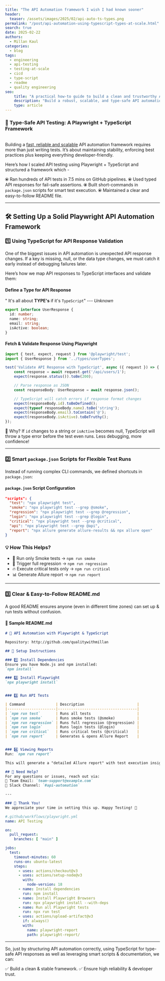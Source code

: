 ```yaml
---
title: "The API Automation framework I wish I had known sooner"
header:
  teaser: /assets/images/2025/02/api-auto-ts-types.png
permalink: "/post/api-automation-using-typescript-types-at-scale.html"
search: true
date: 2025-02-22
authors: 
  - Millan Kaul
categories:
  - blog
tags:
  - engineering
  - api-testing
  - testing-at-scale
  - cicd
  - type-script
  - readme
  - quality engineering
seo:
    title: "A practical how-to guide to build a clean and trustworthy API automation framework from scratch: MVP"
    description: "Build a robust, scalable, and type-safe API automation framework using Playwright and TypeScript. Learn how to validate API responses, create smart test scripts, and maintain clear documentation for efficient testing at scale."
    type: article
---
```


### 🚀 Type-Safe API Testing: A Playwright + TypeScript Framework 


<br>
Building a <u>fast, reliable and scalable</u> API automation framework requires more than just writing tests. It’s about maintaining stability, enforcing best practices plus keeping everything developer-friendly.  

Here’s how I scaled API testing using Playwright + TypeScript and structured a framework which -   

⦿ Ran hundreds of API tests in 7.5 mins on GitHub pipelines.
⦿ Used typed API responses for fail-safe assertions.
⦿ Built short-commands in `package.json` scripts for smart test execution.
⦿ Maintained a clear and easy-to-follow README file.  

---  

## 🛠 Setting Up a Solid Playwright API Automation Framework

### 1️⃣ Using TypeScript for API Response Validation

One of the biggest issues in API automation is unexpected API response changes. If a key is missing, null, or the data type changes, we must catch it early instead of debugging failures later.  

Here’s how we map API responses to TypeScript interfaces and validate them:  

#### Define a Type for API Response  

" It's all about **TYPE's** if it's `TypeScript`" --- _Unknown_

```typescript
export interface UserResponse {
  id: number;
  name: string;
  email: string;
  isActive: boolean;
}
```

#### Fetch & Validate Response Using Playwright  

```typescript
import { test, expect, request } from '@playwright/test';
import { UserResponse } from '../types/userTypes';

test('Validate API Response with TypeScript', async ({ request }) => {
    const response = await request.get('/api/users/1');
    expect(response.status()).toBe(200);

    // Parse response as JSON
    const responseBody: UserResponse = await response.json();

    // TypeScript will catch errors if response format changes
    expect(responseBody.id).toBeDefined();
    expect(typeof responseBody.name).toBe('string');
    expect(responseBody.email).toContain('@');
    expect(responseBody.isActive).toBeTruthy();
});
```

🔹 Why? If `id` changes to a string or `isActive` becomes null, TypeScript will throw a type error before the test even runs. Less debugging, more confidence!  

---

### 2️⃣ Smart `package.json` Scripts for Flexible Test Runs  

Instead of running complex CLI commands, we defined shortcuts in `package.json`:  

#### `package.json` Script Configuration
```json
"scripts": {
  "test": "npx playwright test",
  "smoke": "npx playwright test --grep @smoke",
  "regression": "npx playwright test --grep @regression",
  "login": "npx playwright test --grep @login",
  "critical": "npx playwright test --grep @critical",
  "api": "npx playwright test --grep @api",
  "report": "npx allure generate allure-results && npx allure open"
}
```

### 💡 How This Helps?
- 🏃 Run only Smoke tests → `npm run smoke`
- 🚀 Trigger full regression → `npm run regression`
- 🔥 Execute critical tests only → `npm run critical`
- 📊 Generate Allure report → `npm run report`

---

### 3️⃣ Clear & Easy-to-Follow README.md

A good README ensures anyone (even in different time zones) can set up & run tests without confusion.  

#### 📄 Sample README.md

```md
# 🚀 API Automation with Playwright & TypeScript  

Repository: http://github.com/qualitywithmillan

## 📌 Setup Instructions

### 1️⃣ Install Dependencies
Ensure you have Node.js and npm installed:  
`npm install`

### 2️⃣ Install Playwright
`npx playwright install`


### 3️⃣ Run API Tests

| Command              | Description                        |
|----------------------|------------------------------------|
| `npm run test`       | Runs all tests                     |
| `npm run smoke`      | Runs smoke tests (@smoke)          |
| `npm run regression` | Runs full regression (@regression) |
| `npm run login`      | Runs login tests (@login)          |
| `npm run critical`   | Runs critical tests (@critical)    |
| `npm run report`     | Generates & opens Allure Report    |


### 4️⃣ Viewing Reports
Run: `npm run report`

This will generate a "detailed Allure report" with test execution insights.  

## 🔗 Need Help?
For any questions or issues, reach out via:  
📧 Team Email: `team-support@example.com`
💬 Slack Channel: `#api-automation`

---

### 🙏 Thank You!
We appreciate your time in setting this up. Happy Testing! 🚀  
```

```yml
#.github/workflows/playwright.yml
name: API Testing 

on:
  pull_request:
    branches: [ "main" ]

jobs:
  test:
    timeout-minutes: 60
    runs-on: ubuntu-latest
    steps:
      - uses: actions/checkout@v3
      - uses: actions/setup-node@v3
        with:
          node-version: 18
      - name: Install dependencies
        run: npm install
      - name: Install Playwright Browsers
        run: npx playwright install --with-deps
      - name: Run all Playwright tests
        run: npx run test
      - uses: actions/upload-artifact@v3
        if: always()
        with:
          name: playwright-report
          path: playwright-report/
```

---

So, just by structuring API automation correctly, using TypeScript for type-safe API responses as well as leveraging smart scripts & documentation, we can:  

✅ Build a clean & stable framework.
✅ Ensure high reliability & developer trust.
